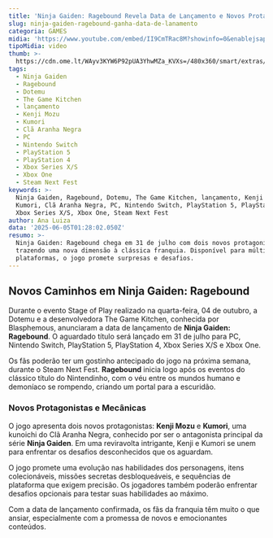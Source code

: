 ```yaml
---
title: 'Ninja Gaiden: Ragebound Revela Data de Lançamento e Novos Protagonistas'
slug: ninja-gaiden-ragebound-ganha-data-de-lanamento
categoria: GAMES
midia: 'https://www.youtube.com/embed/II9CmTRac8M?showinfo=0&enablejsapi=1'
tipoMidia: video
thumb: >-
  https://cdn.ome.lt/WAyv3KYW6P92pUA3YhwMZa_KVXs=/480x360/smart/extras/conteudos/sem_titulo65.png
tags:
  - Ninja Gaiden
  - Ragebound
  - Dotemu
  - The Game Kitchen
  - lançamento
  - Kenji Mozu
  - Kumori
  - Clã Aranha Negra
  - PC
  - Nintendo Switch
  - PlayStation 5
  - PlayStation 4
  - Xbox Series X/S
  - Xbox One
  - Steam Next Fest
keywords: >-
  Ninja Gaiden, Ragebound, Dotemu, The Game Kitchen, lançamento, Kenji Mozu,
  Kumori, Clã Aranha Negra, PC, Nintendo Switch, PlayStation 5, PlayStation 4,
  Xbox Series X/S, Xbox One, Steam Next Fest
author: Ana Luiza
data: '2025-06-05T01:28:02.050Z'
resumo: >-
  Ninja Gaiden: Ragebound chega em 31 de julho com dois novos protagonistas,
  trazendo uma nova dimensão à clássica franquia. Disponível para múltiplas
  plataformas, o jogo promete surpresas e desafios.
---
```


## Novos Caminhos em Ninja Gaiden: Ragebound

Durante o evento Stage of Play realizado na quarta-feira, 04 de outubro, a Dotemu e a desenvolvedora The Game Kitchen, conhecida por Blasphemous, anunciaram a data de lançamento de **Ninja Gaiden: Ragebound**. O aguardado título será lançado em 31 de julho para PC, Nintendo Switch, PlayStation 5, PlayStation 4, Xbox Series X/S e Xbox One.

Os fãs poderão ter um gostinho antecipado do jogo na próxima semana, durante o Steam Next Fest. **Ragebound** inicia logo após os eventos do clássico título do Nintendinho, com o véu entre os mundos humano e demoníaco se rompendo, criando um portal para a escuridão.

### Novos Protagonistas e Mecânicas

O jogo apresenta dois novos protagonistas: **Kenji Mozu** e **Kumori**, uma kunoichi do Clã Aranha Negra, conhecido por ser o antagonista principal da série **Ninja Gaiden**. Em uma reviravolta intrigante, Kenji e Kumori se unem para enfrentar os desafios desconhecidos que os aguardam.

O jogo promete uma evolução nas habilidades dos personagens, itens colecionáveis, missões secretas desbloqueáveis, e sequências de plataforma que exigem precisão. Os jogadores também poderão enfrentar desafios opcionais para testar suas habilidades ao máximo.

Com a data de lançamento confirmada, os fãs da franquia têm muito o que ansiar, especialmente com a promessa de novos e emocionantes conteúdos.

